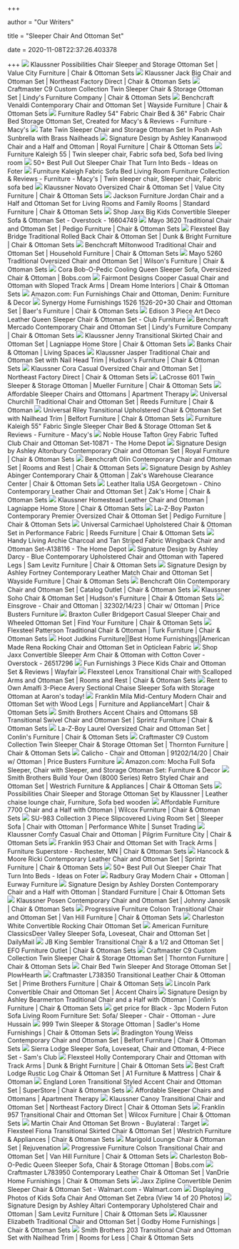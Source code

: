+++
        
author = "Our Writers"
        
title = "Sleeper Chair And Ottoman Set"
        
date = 2020-11-08T22:37:26.403378
        
+++
[ ![](https://imageresizer.furnituredealer.net/img/remote/images.furnituredealer.net/img/products%2Fklaussner%2Fcolor%2Fpossibilities_500icslp%2B500stgot-b.jpg?width=878&height=600&scale=both&trim.threshold=80)](https://imageresizer.furnituredealer.net/img/remote/images.furnituredealer.net/img/products%2Fklaussner%2Fcolor%2Fpossibilities_500icslp%2B500stgot-b.jpg?width=878&height=600&scale=both&trim.threshold=80) Klaussner Possibilities Chair Sleeper and Storage Ottoman Set | Value City  Furniture | Chair & Ottoman Sets
[ ![](https://imageresizer.furnituredealer.net/img/remote/images.furnituredealer.net/img/products%2Fklaussner%2Fcolor%2Fjack%20k49500_k49500%20bc%2Bk49500%20otto-fand-ston-b1.jpg?width=878&height=600&scale=both&trim.threshold=80)](https://imageresizer.furnituredealer.net/img/remote/images.furnituredealer.net/img/products%2Fklaussner%2Fcolor%2Fjack%20k49500_k49500%20bc%2Bk49500%20otto-fand-ston-b1.jpg?width=878&height=600&scale=both&trim.threshold=80) Klaussner Jack Big Chair and Ottoman Set | Northeast Factory Direct | Chair  & Ottoman Sets
[ ![](https://imageresizer.furnituredealer.net/img/remote/images.furnituredealer.net/img/products%2Fcraftmaster%2Fcolor%2Fc9%20custom%20collection_c923244%2Bc900200s-precise-10-b1.jpg?width=878&height=600&scale=both&trim.threshold=80)](https://imageresizer.furnituredealer.net/img/remote/images.furnituredealer.net/img/products%2Fcraftmaster%2Fcolor%2Fc9%20custom%20collection_c923244%2Bc900200s-precise-10-b1.jpg?width=878&height=600&scale=both&trim.threshold=80) Craftmaster C9 Custom Collection Twin Sleeper Chair & Storage Ottoman Set |  Lindy's Furniture Company | Chair & Ottoman Sets
[ ![](https://imageresizer.furnituredealer.net/img/remote/images.furnituredealer.net/img/products%2Fbenchcraft%2Fcolor%2Fvenaldi_9150120%2B14-b1.jpg?width=1024&height=768&scale=both&trim.threshold=50&trim.percentpadding=10)](https://imageresizer.furnituredealer.net/img/remote/images.furnituredealer.net/img/products%2Fbenchcraft%2Fcolor%2Fvenaldi_9150120%2B14-b1.jpg?width=1024&height=768&scale=both&trim.threshold=50&trim.percentpadding=10) Benchcraft Venaldi Contemporary Chair and Ottoman Set | Wayside Furniture |  Chair & Ottoman Sets
[ ![](https://slimages.macys.com/is/image/MCY/products/0/optimized/11720690_fpx.tif?op_sharpen=1&wid=500&hei=613&fit=fit,1&$filtersm$)](https://slimages.macys.com/is/image/MCY/products/0/optimized/11720690_fpx.tif?op_sharpen=1&wid=500&hei=613&fit=fit,1&$filtersm$) Furniture Radley 54" Fabric Chair Bed & 36" Fabric Chair Bed Storage Ottoman  Set, Created for Macy's & Reviews - Furniture - Macy's
[ ![](https://akamai-scene7.ballarddesigns.com/is/image/ballarddesigns//US474_main)](https://akamai-scene7.ballarddesigns.com/is/image/ballarddesigns//US474_main) Tate Twin Sleeper Chair and Storage Ottoman Set In Posh Ash Sunbrella with  Brass Nailheads
[ ![](https://imageresizer.furnituredealer.net/img/remote/images.furnituredealer.net/img/products%2Fsignature_design_by_ashley%2Fcolor%2Fkananwood_2960323%2B14-b1.jpg?width=1024&height=768&scale=both&trim.threshold=50&trim.percentpadding=10)](https://imageresizer.furnituredealer.net/img/remote/images.furnituredealer.net/img/products%2Fsignature_design_by_ashley%2Fcolor%2Fkananwood_2960323%2B14-b1.jpg?width=1024&height=768&scale=both&trim.threshold=50&trim.percentpadding=10) Signature Design by Ashley Kananwood Chair and a Half and Ottoman | Royal  Furniture | Chair & Ottoman Sets
[ ![](https://i.pinimg.com/originals/ed/04/2e/ed042e6088240ee9abc888843f99fc4c.jpg)](https://i.pinimg.com/originals/ed/04/2e/ed042e6088240ee9abc888843f99fc4c.jpg) Furniture Kaleigh 55 | Twin sleeper chair, Fabric sofa bed, Sofa bed living  room
[ ![](https://foter.com/photos/206/pull-out-sleeper-chair.jpg?s=ts3)](https://foter.com/photos/206/pull-out-sleeper-chair.jpg?s=ts3) 50+ Best Pull Out Sleeper Chair That Turn Into Beds - Ideas on Foter
[ ![](https://i.pinimg.com/originals/33/6b/8c/336b8c623cfcf5a0b18b0111118d30f6.jpg)](https://i.pinimg.com/originals/33/6b/8c/336b8c623cfcf5a0b18b0111118d30f6.jpg) Furniture Kaleigh Fabric Sofa Bed Living Room Furniture Collection &  Reviews - Furniture - Macy's | Twin sleeper chair, Sleeper chair, Fabric  sofa bed
[ ![](https://imageresizer.furnituredealer.net/img/remote/images.furnituredealer.net/img/products%2Fklaussner%2Fcolor%2Fnovato%20k_kd30800%20bc%2Botto-lynn%20storm-b1.jpg?width=878&height=600&scale=both&trim.threshold=80)](https://imageresizer.furnituredealer.net/img/remote/images.furnituredealer.net/img/products%2Fklaussner%2Fcolor%2Fnovato%20k_kd30800%20bc%2Botto-lynn%20storm-b1.jpg?width=878&height=600&scale=both&trim.threshold=80) Klaussner Novato Oversized Chair & Ottoman Set | Value City Furniture |  Chair & Ottoman Sets
[ ![](https://imageresizer.furnituredealer.net/img/remote/images.furnituredealer.net/img/products%2Fcatnapper%2Fcolor%2F4453%20grant_4453-01%2B10%201227-28-3027-28-b0.jpg?width=878&height=600&scale=both&trim.threshold=80)](https://imageresizer.furnituredealer.net/img/remote/images.furnituredealer.net/img/products%2Fcatnapper%2Fcolor%2F4453%20grant_4453-01%2B10%201227-28-3027-28-b0.jpg?width=878&height=600&scale=both&trim.threshold=80) Jackson Furniture Jordan Chair and a Half and Ottoman Set for Living Rooms  and Family Rooms | Standard Furniture | Chair & Ottoman Sets
[ ![](https://ak1.ostkcdn.com/images/products/16604749/Jaxx-Big-Kids-Convertible-Sleeper-Sofa-Ottoman-Set-af3f7d4b-3227-44d9-9a1c-427cfef6ce1f_600.jpg?impolicy=medium)](https://ak1.ostkcdn.com/images/products/16604749/Jaxx-Big-Kids-Convertible-Sleeper-Sofa-Ottoman-Set-af3f7d4b-3227-44d9-9a1c-427cfef6ce1f_600.jpg?impolicy=medium) Shop Jaxx Big Kids Convertible Sleeper Sofa & Ottoman Set - Overstock -  16604749
[ ![](https://imageresizer.furnituredealer.net/img/remote/images.furnituredealer.net/img/products%2Fmayo%2Fcolor%2Fhomefield%203620_3620f40%2B50-namasm-b1.jpg?width=878&height=600&scale=both&trim.threshold=80)](https://imageresizer.furnituredealer.net/img/remote/images.furnituredealer.net/img/products%2Fmayo%2Fcolor%2Fhomefield%203620_3620f40%2B50-namasm-b1.jpg?width=878&height=600&scale=both&trim.threshold=80) Mayo 3620 Traditional Chair and Ottoman Set | Pedigo Furniture | Chair & Ottoman  Sets
[ ![](https://images.furnituredealer.net/img/products%2Fflexsteel%2Fcolor%2Fbay%20bridge_7791-10%2B08-b3.jpg)](https://images.furnituredealer.net/img/products%2Fflexsteel%2Fcolor%2Fbay%20bridge_7791-10%2B08-b3.jpg) Flexsteel Bay Bridge Traditional Rolled Back Chair & Ottoman Set | Dunk &  Bright Furniture | Chair & Ottoman Sets
[ ![](https://imageresizer.furnituredealer.net/img/remote/images.furnituredealer.net/img/products%2Fbenchcraft%2Fcolor%2Fmiltonwood_8550620%2B14-b1.jpg?width=878&height=600&scale=both&trim.threshold=80)](https://imageresizer.furnituredealer.net/img/remote/images.furnituredealer.net/img/products%2Fbenchcraft%2Fcolor%2Fmiltonwood_8550620%2B14-b1.jpg?width=878&height=600&scale=both&trim.threshold=80) Benchcraft Miltonwood Traditional Chair and Ottoman Set | Household  Furniture | Chair & Ottoman Sets
[ ![](https://images.furnituredealer.net/img/products%2Fmayo%2Fcolor%2F5260_5260f40%2Bf50-intepe-b1.jpg)](https://images.furnituredealer.net/img/products%2Fmayo%2Fcolor%2F5260_5260f40%2Bf50-intepe-b1.jpg) Mayo 5260 Traditional Oversized Chair and Ottoman Set | Wilson's Furniture  | Chair & Ottoman Sets
[ ![](https://productimages.mybobs.com/20063481/20063481_gallery_01_wide.jpg)](https://productimages.mybobs.com/20063481/20063481_gallery_01_wide.jpg) Cora Bob-O-Pedic Cooling Queen Sleeper Sofa, Oversized Chair & Ottoman |  Bobs.com
[ ![](https://imageresizer.furnituredealer.net/img/remote/images.furnituredealer.net/img/products%2Ffairmont_designs%2Fcolor%2Fcooper%20687_d3687-07%2B09-minxmocha-b1.jpg?width=878&height=600&scale=both&trim.threshold=80)](https://imageresizer.furnituredealer.net/img/remote/images.furnituredealer.net/img/products%2Ffairmont_designs%2Fcolor%2Fcooper%20687_d3687-07%2B09-minxmocha-b1.jpg?width=878&height=600&scale=both&trim.threshold=80) Fairmont Designs Cooper Casual Chair and Ottoman with Sloped Track Arms |  Dream Home Interiors | Chair & Ottoman Sets
[ ![](https://images-na.ssl-images-amazon.com/images/I/61WYMur1MhL._AC_SL1500_.jpg)](https://images-na.ssl-images-amazon.com/images/I/61WYMur1MhL._AC_SL1500_.jpg) Amazon.com: Fun Furnishings Chair and Ottoman, Denim: Furniture & Decor
[ ![](https://images.furnituredealer.net/img/products%2Fsynergy_home_furnishings%2Fcolor%2F1526_1526-2030%204045-26-bykfcpeoifu6xixyp-em3xq.jpg)](https://images.furnituredealer.net/img/products%2Fsynergy_home_furnishings%2Fcolor%2F1526_1526-2030%204045-26-bykfcpeoifu6xixyp-em3xq.jpg) Synergy Home Furnishings 1526 1526-20+30 Chair and Ottoman Set | Baer's  Furniture | Chair & Ottoman Sets
[ ![](https://cdn.shopify.com/s/files/1/1971/0317/products/edisonsofachairset_b38c7492-5afd-443f-b173-b0531d750fa7_1024x1024.jpg?v=1597034813)](https://cdn.shopify.com/s/files/1/1971/0317/products/edisonsofachairset_b38c7492-5afd-443f-b173-b0531d750fa7_1024x1024.jpg?v=1597034813) Edison 3 Piece Art Deco Leather Queen Sleeper Chair & Ottoman Set - Club  Furniture
[ ![](https://imageresizer.furnituredealer.net/img/remote/images.furnituredealer.net/img/products%2Fbenchcraft%2Fcolor%2Fmercado_8460423%2B14-b1.jpg?width=878&height=600&scale=both&trim.threshold=80)](https://imageresizer.furnituredealer.net/img/remote/images.furnituredealer.net/img/products%2Fbenchcraft%2Fcolor%2Fmercado_8460423%2B14-b1.jpg?width=878&height=600&scale=both&trim.threshold=80) Benchcraft Mercado Contemporary Chair and Ottoman Set | Lindy's Furniture  Company | Chair & Ottoman Sets
[ ![](https://imageresizer.furnituredealer.net/img/remote/images.furnituredealer.net/img/products%2Fklaussner%2Fcolor%2Fjenny_d16700%20c%2Bd16700%20otto-polo%20storm-b1.jpg?width=878&height=600&scale=both&trim.threshold=80)](https://imageresizer.furnituredealer.net/img/remote/images.furnituredealer.net/img/products%2Fklaussner%2Fcolor%2Fjenny_d16700%20c%2Bd16700%20otto-polo%20storm-b1.jpg?width=878&height=600&scale=both&trim.threshold=80) Klaussner Jenny Transitional Skirted Chair and Ottoman Set | Lagniappe Home  Store | Chair & Ottoman Sets
[ ![](https://www.livingspaces.com/globalassets/productassets/200000-299999/240000-249999/248000-248999/248500-248599/248568/248568_grey_fabric_chair_and_ottoman_set_signature_01.jpg?w=1000&h=674&mode=pad)](https://www.livingspaces.com/globalassets/productassets/200000-299999/240000-249999/248000-248999/248500-248599/248568/248568_grey_fabric_chair_and_ottoman_set_signature_01.jpg?w=1000&h=674&mode=pad) Banks Chair & Ottoman | Living Spaces
[ ![](https://imageresizer.furnituredealer.net/img/remote/images.furnituredealer.net/img/products%2Fklaussner%2Fcolor%2Fjasper%20k12310_k12310%20c%2Botto-padretaupe-b1.jpg?width=878&height=600&scale=both&trim.threshold=80)](https://imageresizer.furnituredealer.net/img/remote/images.furnituredealer.net/img/products%2Fklaussner%2Fcolor%2Fjasper%20k12310_k12310%20c%2Botto-padretaupe-b1.jpg?width=878&height=600&scale=both&trim.threshold=80) Klaussner Jasper Traditional Chair and Ottoman Set with Nail Head Trim |  Hudson's Furniture | Chair & Ottoman Sets
[ ![](https://imageresizer.furnituredealer.net/img/remote/images.furnituredealer.net/img/products%2Fklaussner%2Fcolor%2Fcora%20k41200_k41200%20bc%2Botto-chal%20mous-b1.jpg?width=878&height=600&scale=both&trim.threshold=80)](https://imageresizer.furnituredealer.net/img/remote/images.furnituredealer.net/img/products%2Fklaussner%2Fcolor%2Fcora%20k41200_k41200%20bc%2Botto-chal%20mous-b1.jpg?width=878&height=600&scale=both&trim.threshold=80) Klaussner Cora Casual Oversized Chair and Ottoman Set | Northeast Factory  Direct | Chair & Ottoman Sets
[ ![](https://imageresizer.furnituredealer.net/img/remote/images.furnituredealer.net/img/products%2Flacrosse%2Fcolor%2F601_3601lb%2B1601otto-b.jpg?width=878&height=600&scale=both&trim.threshold=80)](https://imageresizer.furnituredealer.net/img/remote/images.furnituredealer.net/img/products%2Flacrosse%2Fcolor%2F601_3601lb%2B1601otto-b.jpg?width=878&height=600&scale=both&trim.threshold=80) LaCrosse 601 Twin Sleeper & Storage Ottoman | Mueller Furniture | Chair & Ottoman  Sets
[ ![](https://cdn.apartmenttherapy.info/image/upload/v1566989266/gen-workflow/product-listing/A1JQIFy1fIL._SL1500_.jpg)](https://cdn.apartmenttherapy.info/image/upload/v1566989266/gen-workflow/product-listing/A1JQIFy1fIL._SL1500_.jpg) Affordable Sleeper Chairs and Ottomans | Apartment Therapy
[ ![](https://imageresizer.furnituredealer.net/img/remote/images.furnituredealer.net/img/products%2Funiversal%2Fcolor%2Fchurchill%20-%201611495733_427503-100%2B427504-100-b1.jpg?width=1024&height=768&scale=both&trim.threshold=50&trim.percentpadding=10)](https://imageresizer.furnituredealer.net/img/remote/images.furnituredealer.net/img/products%2Funiversal%2Fcolor%2Fchurchill%20-%201611495733_427503-100%2B427504-100-b1.jpg?width=1024&height=768&scale=both&trim.threshold=50&trim.percentpadding=10) Universal Churchill Traditional Chair and Ottoman Set | Reeds Furniture |  Chair & Ottoman
[ ![](https://imageresizer.furnituredealer.net/img/remote/images.furnituredealer.net/img/products%2Funiversal%2Fcolor%2Friley-1611495733_679503%2B504-619-b1.jpg?width=878&height=600&scale=both&trim.threshold=80)](https://imageresizer.furnituredealer.net/img/remote/images.furnituredealer.net/img/products%2Funiversal%2Fcolor%2Friley-1611495733_679503%2B504-619-b1.jpg?width=878&height=600&scale=both&trim.threshold=80) Universal Riley Transitional Upholstered Chair & Ottoman Set with Nailhead  Trim | Belfort Furniture | Chair & Ottoman Sets
[ ![](https://slimages.macys.com/is/image/MCY/products/6/optimized/2182566_fpx.tif?op_sharpen=1&wid=500&hei=613&fit=fit,1&$filtersm$)](https://slimages.macys.com/is/image/MCY/products/6/optimized/2182566_fpx.tif?op_sharpen=1&wid=500&hei=613&fit=fit,1&$filtersm$) Furniture Kaleigh 55" Fabric Single Sleeper Chair Bed & Storage Ottoman Set  & Reviews - Furniture - Macy's
[ ![](https://images.homedepot-static.com/productImages/7acaca10-c17a-497e-87a3-836d5861732e/svn/grey-noble-house-accent-chairs-10871-64_1000.jpg)](https://images.homedepot-static.com/productImages/7acaca10-c17a-497e-87a3-836d5861732e/svn/grey-noble-house-accent-chairs-10871-64_1000.jpg) Noble House Tafton Grey Fabric Tufted Club Chair and Ottoman Set-10871 -  The Home Depot
[ ![](https://imageresizer.furnituredealer.net/img/remote/images.furnituredealer.net/img/products%2Fsignature_design_by_ashley%2Fcolor%2Faltonbury_8750320%2B14-b1.jpg?width=1024&height=768&scale=both&trim.threshold=50&trim.percentpadding=10)](https://imageresizer.furnituredealer.net/img/remote/images.furnituredealer.net/img/products%2Fsignature_design_by_ashley%2Fcolor%2Faltonbury_8750320%2B14-b1.jpg?width=1024&height=768&scale=both&trim.threshold=50&trim.percentpadding=10) Signature Design by Ashley Altonbury Contemporary Chair and Ottoman Set |  Royal Furniture | Chair & Ottoman Sets
[ ![](https://imageresizer.furnituredealer.net/img/remote/images.furnituredealer.net/img/products%2Fbenchcraft%2Fcolor%2Folin_4000223%2B14-b1.jpg?w=300&h=300&trim.threshold=80)](https://imageresizer.furnituredealer.net/img/remote/images.furnituredealer.net/img/products%2Fbenchcraft%2Fcolor%2Folin_4000223%2B14-b1.jpg?w=300&h=300&trim.threshold=80) Benchcraft Olin Contemporary Chair and Ottoman Set | Rooms and Rest | Chair  & Ottoman Sets
[ ![](https://imageresizer.furnituredealer.net/img/remote/images.furnituredealer.net/img/products%2Fsignature_design_by_ashley%2Fcolor%2Fabinger_8390520%2B14-b1.jpg?width=878&height=600&scale=both&trim.threshold=80)](https://imageresizer.furnituredealer.net/img/remote/images.furnituredealer.net/img/products%2Fsignature_design_by_ashley%2Fcolor%2Fabinger_8390520%2B14-b1.jpg?width=878&height=600&scale=both&trim.threshold=80) Signature Design by Ashley Abinger Contemporary Chair & Ottoman | Zak's  Warehouse Clearance Center | Chair & Ottoman Sets
[ ![](https://imageresizer.furnituredealer.net/img/remote/images.furnituredealer.net/img/products%2Fleather_italia_usa%2Fcolor%2Fgeorgetown%20-%20chino_1669-5309wl-01177066%2B00177066-b1.jpg?w=300&h=300&trim.threshold=80)](https://imageresizer.furnituredealer.net/img/remote/images.furnituredealer.net/img/products%2Fleather_italia_usa%2Fcolor%2Fgeorgetown%20-%20chino_1669-5309wl-01177066%2B00177066-b1.jpg?w=300&h=300&trim.threshold=80) Leather Italia USA Georgetown - Chino Contemporary Leather Chair and Ottoman  Set | Zak's Home | Chair & Ottoman Sets
[ ![](https://imageresizer.furnituredealer.net/img/remote/images.furnituredealer.net/img/products%2Fklaussner%2Fcolor%2Fhomestead%20ld61500_ld61500lpc%2Botto-b.jpg?width=878&height=600&scale=both&trim.threshold=80)](https://imageresizer.furnituredealer.net/img/remote/images.furnituredealer.net/img/products%2Fklaussner%2Fcolor%2Fhomestead%20ld61500_ld61500lpc%2Botto-b.jpg?width=878&height=600&scale=both&trim.threshold=80) Klaussner Homestead Leather Chair and Ottoman | Lagniappe Home Store | Chair  & Ottoman Sets
[ ![](https://imageresizer.furnituredealer.net/img/remote/images.furnituredealer.net/img/products%2Fla-z-boy%2Fcolor%2Fpaxton%20663_655663%2B240d165667-b1.jpg?width=878&height=600&scale=both&trim.threshold=80)](https://imageresizer.furnituredealer.net/img/remote/images.furnituredealer.net/img/products%2Fla-z-boy%2Fcolor%2Fpaxton%20663_655663%2B240d165667-b1.jpg?width=878&height=600&scale=both&trim.threshold=80) La-Z-Boy Paxton Contemporary Premier Oversized Chair & Ottoman Set | Pedigo  Furniture | Chair & Ottoman Sets
[ ![](https://imageresizer.furnituredealer.net/img/remote/images.furnituredealer.net/img/products%2Funiversal%2Fcolor%2Fcarmichael-1611495733_777503-615%2B777504-615-b1.jpg?width=1024&height=768&scale=both&trim.threshold=50&trim.percentpadding=10)](https://imageresizer.furnituredealer.net/img/remote/images.furnituredealer.net/img/products%2Funiversal%2Fcolor%2Fcarmichael-1611495733_777503-615%2B777504-615-b1.jpg?width=1024&height=768&scale=both&trim.threshold=50&trim.percentpadding=10) Universal Carmichael Upholstered Chair & Ottoman Set in Performance Fabric  | Reeds Furniture | Chair & Ottoman Sets
[ ![](https://images.homedepot-static.com/productImages/58e21578-6227-415c-b898-68c24993682c/svn/charcoal-tan-stripe-handy-living-accent-chairs-a138116-64_600.jpg)](https://images.homedepot-static.com/productImages/58e21578-6227-415c-b898-68c24993682c/svn/charcoal-tan-stripe-handy-living-accent-chairs-a138116-64_600.jpg) Handy Living Archie Charcoal and Tan Striped Fabric Wingback Chair and Ottoman  Set-A138116 - The Home Depot
[ ![](https://imageresizer.furnituredealer.net/img/remote/images.furnituredealer.net/img/products%2Fsignature_design_by_ashley%2Fcolor%2Fdarcy%207500_7500720%2B14-b1.jpg?width=1024&height=768&scale=both&trim.threshold=50&trim.percentpadding=10)](https://imageresizer.furnituredealer.net/img/remote/images.furnituredealer.net/img/products%2Fsignature_design_by_ashley%2Fcolor%2Fdarcy%207500_7500720%2B14-b1.jpg?width=1024&height=768&scale=both&trim.threshold=50&trim.percentpadding=10) Signature Design by Ashley Darcy - Blue Contemporary Upholstered Chair and  Ottoman with Tapered Legs | Sam Levitz Furniture | Chair & Ottoman Sets
[ ![](https://imageresizer.furnituredealer.net/img/remote/images.furnituredealer.net/img/products%2Fsignature_design_by_ashley%2Fcolor%2Ffortney_9240620%2B14-b1.jpg?width=1024&height=768&scale=both&trim.threshold=50&trim.percentpadding=10)](https://imageresizer.furnituredealer.net/img/remote/images.furnituredealer.net/img/products%2Fsignature_design_by_ashley%2Fcolor%2Ffortney_9240620%2B14-b1.jpg?width=1024&height=768&scale=both&trim.threshold=50&trim.percentpadding=10) Signature Design by Ashley Fortney Contemporary Leather Match Chair and Ottoman  Set | Wayside Furniture | Chair & Ottoman Sets
[ ![](https://imageresizer.furnituredealer.net/img/remote/images.furnituredealer.net/img/products%2Fbenchcraft%2Fcolor%2Folin_4000223%2B14-b1.jpg?width=878&height=600&scale=both&trim.threshold=80)](https://imageresizer.furnituredealer.net/img/remote/images.furnituredealer.net/img/products%2Fbenchcraft%2Fcolor%2Folin_4000223%2B14-b1.jpg?width=878&height=600&scale=both&trim.threshold=80) Benchcraft Olin Contemporary Chair and Ottoman Set | Catalog Outlet | Chair  & Ottoman Sets
[ ![](https://images.furnituredealer.net/img/products%2Fklaussner%2Fcolor%2Fsoho%20d35000_d35100%20c%2Botto-clas%20indi-b1.jpg)](https://images.furnituredealer.net/img/products%2Fklaussner%2Fcolor%2Fsoho%20d35000_d35100%20c%2Botto-clas%20indi-b1.jpg) Klaussner Soho Chair & Ottoman Set | Hudson's Furniture | Chair & Ottoman  Sets
[ ![](https://s3.amazonaws.com/furniture.retailcatalog.us/products/425526151/large/oversized-chair-with-ottoman-1310-0.jpg)](https://s3.amazonaws.com/furniture.retailcatalog.us/products/425526151/large/oversized-chair-with-ottoman-1310-0.jpg) Einsgrove - Chair and Ottoman | 32302/14/23 | Chair w/ Ottoman | Price  Busters Furniture
[ ![](https://imageresizer.furnituredealer.net/img/remote/images.furnituredealer.net/img/products%2Fbraxton_culler%2Fcolor%2Fbridgeport%20560_560-014%2B560-009-b0.jpg?width=1024&height=768&scale=both&trim.threshold=50&trim.percentpadding=10)](https://imageresizer.furnituredealer.net/img/remote/images.furnituredealer.net/img/products%2Fbraxton_culler%2Fcolor%2Fbridgeport%20560_560-014%2B560-009-b0.jpg?width=1024&height=768&scale=both&trim.threshold=50&trim.percentpadding=10) Braxton Culler Bridgeport Casual Sleeper Chair and Wheeled Ottoman Set |  Find Your Furniture | Chair & Ottoman Sets
[ ![](https://imageresizer.furnituredealer.net/img/remote/images.furnituredealer.net/img/products%2Fflexsteel%2Fcolor%2Fpatterson%20sof_7321-10%2B08-b.jpg?width=878&height=600&scale=both&trim.threshold=80)](https://imageresizer.furnituredealer.net/img/remote/images.furnituredealer.net/img/products%2Fflexsteel%2Fcolor%2Fpatterson%20sof_7321-10%2B08-b.jpg?width=878&height=600&scale=both&trim.threshold=80) Flexsteel Patterson Traditional Chair & Ottoman | Turk Furniture | Chair & Ottoman  Sets
[ ![](https://www.hootjudkins.com/pub/media/catalog/product/cache/2b756822d2ce356bb04bb838d877d45a/1/5/1567_0036_21609_rena.jpg)](https://www.hootjudkins.com/pub/media/catalog/product/cache/2b756822d2ce356bb04bb838d877d45a/1/5/1567_0036_21609_rena.jpg) Hoot Judkins Furniture||Best Home Furnishings||American Made Rena Rocking  Chair and Ottoman Set in Opticlean Fabric
[ ![](https://ak1.ostkcdn.com/images/products/26517296/Jaxx-Convertible-Sleeper-Arm-Chair-Ottoman-f61fbc7a-fad3-421b-98a3-f197968c727c_600.jpg?impolicy=medium)](https://ak1.ostkcdn.com/images/products/26517296/Jaxx-Convertible-Sleeper-Arm-Chair-Ottoman-f61fbc7a-fad3-421b-98a3-f197968c727c_600.jpg?impolicy=medium) Shop Jaxx Convertible Sleeper Arm Chair & Ottoman with Cotton Cover -  Overstock - 26517296
[ ![](https://secure.img1-fg.wfcdn.com/im/46364971/resize-h800-w800%5Ecompr-r85/1369/13696115/3+Piece+Kids+Chair+and+Ottoman+Set.jpg)](https://secure.img1-fg.wfcdn.com/im/46364971/resize-h800-w800%5Ecompr-r85/1369/13696115/3+Piece+Kids+Chair+and+Ottoman+Set.jpg) Fun Furnishings 3 Piece Kids Chair and Ottoman Set & Reviews | Wayfair
[ ![](https://images.furnituredealer.net/img/products%2Fflexsteel%2Fcolor%2Flennox_7564-10%2B7564-08-720-80-b2.jpg)](https://images.furnituredealer.net/img/products%2Fflexsteel%2Fcolor%2Flennox_7564-10%2B7564-08-720-80-b2.jpg) Flexsteel Lenox Transitional Chair with Scalloped Arms and Ottoman Set |  Rooms and Rest | Chair & Ottoman Sets
[ ![](https://www.aarons.com/dw/image/v2/BBZS_PRD/on/demandware.static/-/Sites-aarons_master/default/dwe534c003/Furniture/G101095_03.JPG?sw=1350&sh=1000&sm=fit)](https://www.aarons.com/dw/image/v2/BBZS_PRD/on/demandware.static/-/Sites-aarons_master/default/dwe534c003/Furniture/G101095_03.JPG?sw=1350&sh=1000&sm=fit) Rent to Own Amalfi 3-Piece Avery Sectional Chaise Sleeper Sofa with Storage  Ottoman at Aaron's today!
[ ![](https://images.furnituredealer.net/img/products%2Ffranklin%2Fcolor%2Fmila%20826_82688%2B18-3834-42-b1.jpg)](https://images.furnituredealer.net/img/products%2Ffranklin%2Fcolor%2Fmila%20826_82688%2B18-3834-42-b1.jpg) Franklin Mila Mid-Century Modern Chair and Ottoman Set with Wood Legs |  Furniture and ApplianceMart | Chair & Ottoman Sets
[ ![](https://imageresizer.furnituredealer.net/img/remote/images.furnituredealer.net/img/products%2Fsmith_brothers%2Fcolor%2Faccent%20chairs%20and%20ottomans%20sb_500-58%2B40-b0.jpg?width=878&height=600&scale=both&trim.threshold=80)](https://imageresizer.furnituredealer.net/img/remote/images.furnituredealer.net/img/products%2Fsmith_brothers%2Fcolor%2Faccent%20chairs%20and%20ottomans%20sb_500-58%2B40-b0.jpg?width=878&height=600&scale=both&trim.threshold=80) Smith Brothers Accent Chairs and Ottomans SB Transitional Swivel Chair and Ottoman  Set | Sprintz Furniture | Chair & Ottoman Sets
[ ![](https://imageresizer.furnituredealer.net/img/remote/images.furnituredealer.net/img/products%2Fla-z-boy%2Fcolor%2Flaurel%20411_650411%2B024411d134787-b4.jpg?width=1024&height=768&scale=both&trim.threshold=50&trim.percentpadding=10)](https://imageresizer.furnituredealer.net/img/remote/images.furnituredealer.net/img/products%2Fla-z-boy%2Fcolor%2Flaurel%20411_650411%2B024411d134787-b4.jpg?width=1024&height=768&scale=both&trim.threshold=50&trim.percentpadding=10) La-Z-Boy Laurel Oversized Chair and Ottoman Set | Conlin's Furniture | Chair  & Ottoman Sets
[ ![](https://imageresizer.furnituredealer.net/img/remote/images.furnituredealer.net/img/products%2Fcraftmaster%2Fcolor%2Fc9%20custom%20collection_c923244%2Bc900200s-precise-10-b5.jpg?width=1024&height=768&scale=both&trim.threshold=50&trim.percentpadding=10)](https://imageresizer.furnituredealer.net/img/remote/images.furnituredealer.net/img/products%2Fcraftmaster%2Fcolor%2Fc9%20custom%20collection_c923244%2Bc900200s-precise-10-b5.jpg?width=1024&height=768&scale=both&trim.threshold=50&trim.percentpadding=10) Craftmaster C9 Custom Collection Twin Sleeper Chair & Storage Ottoman Set |  Thornton Furniture | Chair & Ottoman Sets
[ ![](https://s3.amazonaws.com/furniture.retailcatalog.us/products/425560496/large/chair-and-ottoman-package-3663-0.jpg)](https://s3.amazonaws.com/furniture.retailcatalog.us/products/425560496/large/chair-and-ottoman-package-3663-0.jpg) Calicho - Chair and Ottoman | 91202/14/20 | Chair w/ Ottoman | Price  Busters Furniture
[ ![](https://images-na.ssl-images-amazon.com/images/I/51cMnHjXVqL._AC_.jpg)](https://images-na.ssl-images-amazon.com/images/I/51cMnHjXVqL._AC_.jpg) Amazon.com: Mocha Full Sofa Sleeper, Chair with Sleeper, and Storage Ottoman  Set: Furniture & Decor
[ ![](https://imageresizer.furnituredealer.net/img/remote/images.furnituredealer.net/img/products%2Fsmith_brothers%2Fcolor%2Fbuild%20your%20own%208000%20series_8141-30%2B40-b0.jpg?width=878&height=600&scale=both&trim.threshold=80)](https://imageresizer.furnituredealer.net/img/remote/images.furnituredealer.net/img/products%2Fsmith_brothers%2Fcolor%2Fbuild%20your%20own%208000%20series_8141-30%2B40-b0.jpg?width=878&height=600&scale=both&trim.threshold=80) Smith Brothers Build Your Own (8000 Series) Retro Styled Chair and Ottoman  Set | Westrich Furniture & Appliances | Chair & Ottoman Sets
[ ![](https://i.pinimg.com/originals/b6/36/b6/b636b6d61710b8221e43b2ad4ee76434.jpg)](https://i.pinimg.com/originals/b6/36/b6/b636b6d61710b8221e43b2ad4ee76434.jpg) Possibilities Chair Sleeper and Storage Ottoman Set by Klaussner | Leather  chaise lounge chair, Furniture, Sofa bed wooden
[ ![](https://imageresizer.furnituredealer.net/img/remote/images.furnituredealer.net/img/products%2Faffordable_furniture%2Fcolor%2F7700%20camero_7701%2B05%20camero%20platinum-b1.jpg?width=878&height=600&scale=both&trim.threshold=80)](https://imageresizer.furnituredealer.net/img/remote/images.furnituredealer.net/img/products%2Faffordable_furniture%2Fcolor%2F7700%20camero_7701%2B05%20camero%20platinum-b1.jpg?width=878&height=600&scale=both&trim.threshold=80) Affordable Furniture 7700 Chair and a Half with Ottoman | Wilcox Furniture  | Chair & Ottoman Sets
[ ![](https://www.sunsettrading.com/wp-content/uploads/2018/10/SU-78320-30-81.jpg)](https://www.sunsettrading.com/wp-content/uploads/2018/10/SU-78320-30-81.jpg) SU-983 Collection 3 Piece Slipcovered Living Room Set | Sleeper Sofa | Chair  with Ottoman | Performance White | Sunset Trading
[ ![](https://imageresizer.furnituredealer.net/img/remote/images.furnituredealer.net/img/products%2Fklaussner%2Fcolor%2Fcomfy_36300c%2Botto-b.jpg?width=878&height=600&scale=both&trim.threshold=80)](https://imageresizer.furnituredealer.net/img/remote/images.furnituredealer.net/img/products%2Fklaussner%2Fcolor%2Fcomfy_36300c%2Botto-b.jpg?width=878&height=600&scale=both&trim.threshold=80) Klaussner Comfy Casual Chair and Ottoman | Pilgrim Furniture City | Chair & Ottoman  Sets
[ ![](https://images.furnituredealer.net/img/products%2Ffranklin%2Fcolor%2F953%20fk_95388%2B18-3900-09-b1.jpg)](https://images.furnituredealer.net/img/products%2Ffranklin%2Fcolor%2F953%20fk_95388%2B18-3900-09-b1.jpg) Franklin 953 Chair and Ottoman Set with Track Arms | Furniture Superstore -  Rochester, MN | Chair & Ottoman Sets
[ ![](https://imageresizer.furnituredealer.net/img/remote/images.furnituredealer.net/img/products%2Fhancock__moore%2Fcolor%2Fricki_5831-1%2B5831-o-juno%20dove-b1.jpg?width=878&height=600&scale=both&trim.threshold=80)](https://imageresizer.furnituredealer.net/img/remote/images.furnituredealer.net/img/products%2Fhancock__moore%2Fcolor%2Fricki_5831-1%2B5831-o-juno%20dove-b1.jpg?width=878&height=600&scale=both&trim.threshold=80) Hancock & Moore Ricki Contemporary Leather Chair and Ottoman Set | Sprintz  Furniture | Chair & Ottoman Sets
[ ![](https://foter.com/photos/title/pull-out-sleeper-chair.jpg)](https://foter.com/photos/title/pull-out-sleeper-chair.jpg) 50+ Best Pull Out Sleeper Chair That Turn Into Beds - Ideas on Foter
[ ![](https://www.eurway.com/Shared/Images/Product/Radbury-Chair-Ottoman-Set-Gray/radbury-chair-ottoman-charcoal.jpg)](https://www.eurway.com/Shared/Images/Product/Radbury-Chair-Ottoman-Set-Gray/radbury-chair-ottoman-charcoal.jpg) Radbury Gray Modern Chair + Ottoman | Eurway Furniture
[ ![](https://imageresizer.furnituredealer.net/img/remote/images.furnituredealer.net/img/products%2Fsignature_design_by_ashley%2Fcolor%2Fdorsten_7720423%2B14-b3.jpg?width=878&height=600&scale=both&trim.threshold=80)](https://imageresizer.furnituredealer.net/img/remote/images.furnituredealer.net/img/products%2Fsignature_design_by_ashley%2Fcolor%2Fdorsten_7720423%2B14-b3.jpg?width=878&height=600&scale=both&trim.threshold=80) Signature Design by Ashley Dorsten Contemporary Chair and a Half with  Ottoman | Standard Furniture | Chair & Ottoman Sets
[ ![](https://images.furnituredealer.net/img/products%2Fklaussner%2Fcolor%2Fposen_83844%20c%2Botto-aluna%20charcoal-b1.jpg)](https://images.furnituredealer.net/img/products%2Fklaussner%2Fcolor%2Fposen_83844%20c%2Botto-aluna%20charcoal-b1.jpg) Klaussner Posen Contemporary Chair and Ottoman Set | Johnny Janosik | Chair  & Ottoman Sets
[ ![](https://images.furnituredealer.net/img/products%2Fprogressive_furniture%2Fcolor%2Fcolson--1150104510_u2022-ch%2Bot-b1.jpg)](https://images.furnituredealer.net/img/products%2Fprogressive_furniture%2Fcolor%2Fcolson--1150104510_u2022-ch%2Bot-b1.jpg) Progressive Furniture Colson Transitional Chair and Ottoman Set | Van Hill  Furniture | Chair & Ottoman Sets
[ ![](https://cdn.decorpad.com/photos/2019/08/24/convertible-rolled-arms-ottoman-set-wood-legs-white-rocking-chair.jpeg)](https://cdn.decorpad.com/photos/2019/08/24/convertible-rolled-arms-ottoman-set-wood-legs-white-rocking-chair.jpeg) Charleston White Convertible Rocking Chair Ottoman Set
[ ![](https://shop-assets.dailymail.co.uk/prd/1694d6ab958744058bdd2246b99b1abf/1000110110100001010100100111010110111010100011000100100101111110/m/deer-valley-sleeper-sofa-loveseat-chair-and-ottoman-set)](https://shop-assets.dailymail.co.uk/prd/1694d6ab958744058bdd2246b99b1abf/1000110110100001010100100111010110111010100011000100100101111110/m/deer-valley-sleeper-sofa-loveseat-chair-and-ottoman-set) American Furniture ClassicsDeer Valley Sleeper Sofa, Loveseat, Chair and Ottoman  Set | DailyMail
[ ![](https://images.furnituredealer.net/img/products%2Fbenchcraft%2Fcolor%2Fsembler_2340223%2B14-b1.jpg)](https://images.furnituredealer.net/img/products%2Fbenchcraft%2Fcolor%2Fsembler_2340223%2B14-b1.jpg) JB King Sembler Transitional Chair & a 1/2 and Ottoman Set | EFO Furniture  Outlet | Chair & Ottoman Sets
[ ![](https://imageresizer.furnituredealer.net/img/remote/images.furnituredealer.net/img/products%2Fcraftmaster%2Fcolor%2Fc9%20custom%20collection_c923244%2Bc900200s-precise-10-b3.jpg?width=1024&height=768&scale=both&trim.threshold=50&trim.percentpadding=10)](https://imageresizer.furnituredealer.net/img/remote/images.furnituredealer.net/img/products%2Fcraftmaster%2Fcolor%2Fc9%20custom%20collection_c923244%2Bc900200s-precise-10-b3.jpg?width=1024&height=768&scale=both&trim.threshold=50&trim.percentpadding=10) Craftmaster C9 Custom Collection Twin Sleeper Chair & Storage Ottoman Set |  Thornton Furniture | Chair & Ottoman Sets
[ ![](https://www.plowhearth.com/medias/sys_master/images/images/h88/h22/8871662125086/36105x.jpg)](https://www.plowhearth.com/medias/sys_master/images/images/h88/h22/8871662125086/36105x.jpg) Chair Bed Twin Sleeper And Storage Ottoman Set | PlowHearth
[ ![](https://images.furnituredealer.net/img/products%2Fcraftmaster%2Fcolor%2Fl738350_l738310bd%2B00bd-winslow-41-b1.jpg)](https://images.furnituredealer.net/img/products%2Fcraftmaster%2Fcolor%2Fl738350_l738310bd%2B00bd-winslow-41-b1.jpg) Craftmaster L738350 Transitional Leather Chair & Ottoman Set | Prime  Brothers Furniture | Chair & Ottoman Sets
[ ![](http://www.furnitureshopping.com/images/products/6/40616/Lifestyle-Solutions-BA-LCP-Bundle.jpg)](http://www.furnitureshopping.com/images/products/6/40616/Lifestyle-Solutions-BA-LCP-Bundle.jpg) Lincoln Park Convertible Chair and Ottoman Set | Accent Chairs
[ ![](https://imageresizer.furnituredealer.net/img/remote/images.furnituredealer.net/img/products%2Fsignature_design_by_ashley%2Fcolor%2Fbearmerton_8790123%2B14-b1.jpg?width=1024&height=768&scale=both&trim.threshold=50&trim.percentpadding=10)](https://imageresizer.furnituredealer.net/img/remote/images.furnituredealer.net/img/products%2Fsignature_design_by_ashley%2Fcolor%2Fbearmerton_8790123%2B14-b1.jpg?width=1024&height=768&scale=both&trim.threshold=50&trim.percentpadding=10) Signature Design by Ashley Bearmerton Traditional Chair and a Half with  Ottoman | Conlin's Furniture | Chair & Ottoman Sets
[ ![](http://ecx.images-amazon.com/images/I/51UsWUpnFWL.jpg)](http://ecx.images-amazon.com/images/I/51UsWUpnFWL.jpg) get price for Black - 3pc Modern Futon Sofa Living Room Furniture Set: Sofa/ Sleeper - Chair - Ottoman - Jure Hussain
[ ![](https://imageresizer.furnituredealer.net/img/remote/images.furnituredealer.net/img/products%2Flacrosse%2Fcolor%2F999_3999lb%2B1999otto-b.jpg?width=878&height=600&scale=both&trim.threshold=80)](https://imageresizer.furnituredealer.net/img/remote/images.furnituredealer.net/img/products%2Flacrosse%2Fcolor%2F999_3999lb%2B1999otto-b.jpg?width=878&height=600&scale=both&trim.threshold=80) 999 Twin Sleeper & Storage Ottoman | Sadler's Home Furnishings | Chair & Ottoman  Sets
[ ![](https://images.furnituredealer.net/img/products%2Fbradington_young%2Fcolor%2Fweiss-1082560465_513-25%2Bot-b1.jpg)](https://images.furnituredealer.net/img/products%2Fbradington_young%2Fcolor%2Fweiss-1082560465_513-25%2Bot-b1.jpg) Bradington Young Weiss Contemporary Chair and Ottoman Set | Belfort  Furniture | Chair & Ottoman Sets
[ ![](https://scene7.samsclub.com/is/image/samsclub/0081277101395_A?$DT_PDP_Image$)](https://scene7.samsclub.com/is/image/samsclub/0081277101395_A?$DT_PDP_Image$) Sierra Lodge Sleeper Sofa, Loveseat, Chair and Ottoman, 4-Piece Set - Sam's  Club
[ ![](https://imageresizer.furnituredealer.net/img/remote/images.furnituredealer.net/img/products%2Fflexsteel%2Fcolor%2Fholly--660344646_5118-10%2B08-b1.jpg?width=878&height=600&scale=both&trim.threshold=80)](https://imageresizer.furnituredealer.net/img/remote/images.furnituredealer.net/img/products%2Fflexsteel%2Fcolor%2Fholly--660344646_5118-10%2B08-b1.jpg?width=878&height=600&scale=both&trim.threshold=80) Flexsteel Holly Contemporary Chair and Ottoman with Track Arms | Dunk &  Bright Furniture | Chair & Ottoman Sets
[ ![](https://imageresizer.furnituredealer.net/img/remote/images.furnituredealer.net/img/products%2Fbest_craft%2Fcolor%2Flodge%20w_w1301%2Bw1308-b.jpg?width=878&height=600&scale=both&trim.threshold=80)](https://imageresizer.furnituredealer.net/img/remote/images.furnituredealer.net/img/products%2Fbest_craft%2Fcolor%2Flodge%20w_w1301%2Bw1308-b.jpg?width=878&height=600&scale=both&trim.threshold=80) Best Craft Lodge Rustic Log Chair & Ottoman Set | A1 Furniture & Mattress |  Chair & Ottoman
[ ![](https://imageresizer.furnituredealer.net/img/remote/images.furnituredealer.net/img/products%2Fengland%2Fcolor%2Floren_loren%202%20pc-b.jpg?width=1024&height=768&scale=both&trim.threshold=50&trim.percentpadding=10)](https://imageresizer.furnituredealer.net/img/remote/images.furnituredealer.net/img/products%2Fengland%2Fcolor%2Floren_loren%202%20pc-b.jpg?width=1024&height=768&scale=both&trim.threshold=50&trim.percentpadding=10) England Loren Transitional Styled Accent Chair and Ottoman Set | SuperStore  | Chair & Ottoman Sets
[ ![](https://cdn.apartmenttherapy.info/image/upload/f_jpg,q_auto:eco,c_fill,g_auto,w_1500,ar_1:1/at%2Fwillowsleeper)](https://cdn.apartmenttherapy.info/image/upload/f_jpg,q_auto:eco,c_fill,g_auto,w_1500,ar_1:1/at%2Fwillowsleeper) Affordable Sleeper Chairs and Ottomans | Apartment Therapy
[ ![](https://imageresizer.furnituredealer.net/img/remote/images.furnituredealer.net/img/products%2Fklaussner%2Fcolor%2Fcanoy_lt50200%20c%2Botto-b0.jpg?width=878&height=600&scale=both&trim.threshold=80)](https://imageresizer.furnituredealer.net/img/remote/images.furnituredealer.net/img/products%2Fklaussner%2Fcolor%2Fcanoy_lt50200%20c%2Botto-b0.jpg?width=878&height=600&scale=both&trim.threshold=80) Klaussner Canoy Transitional Chair and Ottoman Set | Northeast Factory  Direct | Chair & Ottoman Sets
[ ![](https://images.furnituredealer.net/img/products%2Ffranklin%2Fcolor%2F957%20fk_95788%2B18-3903-27-b1.jpg)](https://images.furnituredealer.net/img/products%2Ffranklin%2Fcolor%2F957%20fk_95788%2B18-3903-27-b1.jpg) Franklin 957 Transitional Chair and Ottoman Set | Wilcox Furniture | Chair  & Ottoman Sets
[ ![](https://target.scene7.com/is/image/Target/GUEST_82e9648d-69fa-43a4-a390-732aba0e3dd7?wid=488&hei=488&fmt=pjpeg)](https://target.scene7.com/is/image/Target/GUEST_82e9648d-69fa-43a4-a390-732aba0e3dd7?wid=488&hei=488&fmt=pjpeg) Martin Chair And Ottoman Set Brown - Buylateral : Target
[ ![](https://images.furnituredealer.net/img/products%2Fflexsteel%2Fcolor%2Ffiona--660344646_5006-10%2B08-634-42-b1.jpg)](https://images.furnituredealer.net/img/products%2Fflexsteel%2Fcolor%2Ffiona--660344646_5006-10%2B08-634-42-b1.jpg) Flexsteel Fiona Transitional Skirted Chair & Ottoman Set | Westrich  Furniture & Appliances | Chair & Ottoman Sets
[ ![](https://d3o372dlsg9lxo.cloudfront.net/catalog/products/f4159/images/enlarge/5f6bcaecf626ad527d2a32f2/F4159_WK24_2020_503_F4159.jpg)](https://d3o372dlsg9lxo.cloudfront.net/catalog/products/f4159/images/enlarge/5f6bcaecf626ad527d2a32f2/F4159_WK24_2020_503_F4159.jpg) Marigold Lounge Chair & Ottoman Set | Rejuvenation
[ ![](https://imageresizer.furnituredealer.net/img/remote/images.furnituredealer.net/img/products%2Fprogressive_furniture%2Fcolor%2Fcolson--1150104510_u2022-ch%2Bot-b1.jpg?width=878&height=600&scale=both&trim.threshold=80)](https://imageresizer.furnituredealer.net/img/remote/images.furnituredealer.net/img/products%2Fprogressive_furniture%2Fcolor%2Fcolson--1150104510_u2022-ch%2Bot-b1.jpg?width=878&height=600&scale=both&trim.threshold=80) Progressive Furniture Colson Transitional Chair and Ottoman Set | Van Hill  Furniture | Chair & Ottoman Sets
[ ![](https://productimages.mybobs.com/20052917/20052917_gallery_01_wide.jpg)](https://productimages.mybobs.com/20052917/20052917_gallery_01_wide.jpg) Charleston Bob-O-Pedic Queen Sleeper Sofa, Chair & Storage Ottoman |  Bobs.com
[ ![](https://imageresizer.furnituredealer.net/img/remote/images.furnituredealer.net/img/products%2Fcraftmaster%2Fcolor%2Fl783950_l783920bd%2B00-heroes-31-b1.jpg?width=878&height=600&scale=both&trim.threshold=80)](https://imageresizer.furnituredealer.net/img/remote/images.furnituredealer.net/img/products%2Fcraftmaster%2Fcolor%2Fl783950_l783920bd%2B00-heroes-31-b1.jpg?width=878&height=600&scale=both&trim.threshold=80) Craftmaster L783950 Contemporary Leather Chair & Ottoman Set | VanDrie Home  Furnishings | Chair & Ottoman Sets
[ ![](https://i5.walmartimages.com/asr/ac6e6e44-2fa7-4d0b-b2fa-fa68ba69f105_1.f11607b6c745e3bd5a89f55bfee4dc97.jpeg)](https://i5.walmartimages.com/asr/ac6e6e44-2fa7-4d0b-b2fa-fa68ba69f105_1.f11607b6c745e3bd5a89f55bfee4dc97.jpeg) Jaxx Zipline Convertible Denim Sleeper Chair & Ottoman Set - Walmart.com -  Walmart.com
[ ![](https://www.drawzit.com/wp-content/uploads/2019/01/kids-sofa-chair-and-ottoman-set-zebra-regarding-favorite-double-ottoman-sleeper-chair-and-a-half-sleeper-sleeper-sofa-reviews.jpg)](https://www.drawzit.com/wp-content/uploads/2019/01/kids-sofa-chair-and-ottoman-set-zebra-regarding-favorite-double-ottoman-sleeper-chair-and-a-half-sleeper-sleeper-sofa-reviews.jpg) Displaying Photos of Kids Sofa Chair And Ottoman Set Zebra (View 14 of 20  Photos)
[ ![](https://imageresizer.furnituredealer.net/img/remote/images.furnituredealer.net/img/products%2Fsignature_design_by_ashley%2Fcolor%2Faltari_8721420%2B14-b1.jpg?width=1024&height=768&scale=both&trim.threshold=50&trim.percentpadding=10)](https://imageresizer.furnituredealer.net/img/remote/images.furnituredealer.net/img/products%2Fsignature_design_by_ashley%2Fcolor%2Faltari_8721420%2B14-b1.jpg?width=1024&height=768&scale=both&trim.threshold=50&trim.percentpadding=10) Signature Design by Ashley Altari Contemporary Upholstered Chair and Ottoman  | Sam Levitz Furniture | Chair & Ottoman Sets
[ ![](https://imageresizer.furnituredealer.net/img/remote/images.furnituredealer.net/img/products%2Fklaussner%2Fcolor%2Felizabeth%20k71800_k71800%20oc%2Botto-laneynavy-b1.jpg?width=1024&height=768&scale=both&trim.threshold=50&trim.percentpadding=10)](https://imageresizer.furnituredealer.net/img/remote/images.furnituredealer.net/img/products%2Fklaussner%2Fcolor%2Felizabeth%20k71800_k71800%20oc%2Botto-laneynavy-b1.jpg?width=1024&height=768&scale=both&trim.threshold=50&trim.percentpadding=10) Klaussner Elizabeth Traditional Chair and Ottoman Set | Godby Home  Furnishings | Chair & Ottoman Sets
[ ![](https://imageresizer.furnituredealer.net/img/remote/images.furnituredealer.net/img/products%2Fsmith_brothers%2Fcolor%2F203%20group_203-40%2B30-b0.jpg?width=878&height=600&scale=both&trim.threshold=80)](https://imageresizer.furnituredealer.net/img/remote/images.furnituredealer.net/img/products%2Fsmith_brothers%2Fcolor%2F203%20group_203-40%2B30-b0.jpg?width=878&height=600&scale=both&trim.threshold=80) Smith Brothers 203 Transitional Chair and Ottoman Set with Nailhead Trim |  Rooms for Less | Chair & Ottoman Sets
